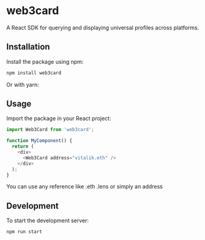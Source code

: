 # web3card

A React SDK for querying and displaying universal profiles across platforms.

## Installation

Install the package using npm:

```bash
npm install web3card
```

Or with yarn:

## Usage

Import the package in your React project:

```javascript
import Web3Card from 'web3card';

function MyComponent() {
  return (
    <div>
      <Web3Card address="vitalik.eth" />
    </div>
  );
}
```
You can use any reference like .eth .lens or simply an address
## Development

To start the development server:

```bash
npm run start
```
